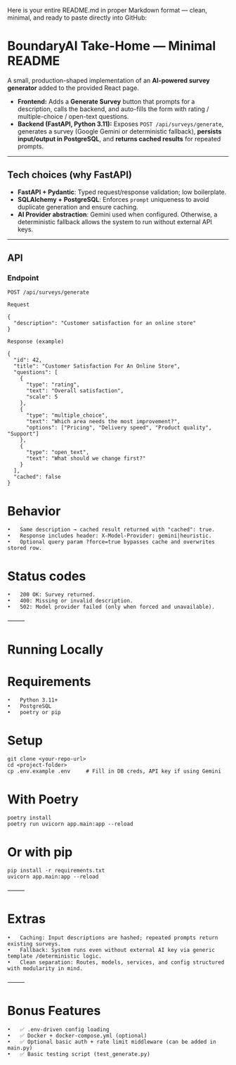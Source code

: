 <!-- # Backend Task

This task is designed to evaluate your backend skills, API design, code quality, architecture, and creativity. The goal is to augment the provided isolated frontend page with a fully working survey-generation feature.

To do so you are asked to create an AI-powered survey generator that transforms a user’s brief description into a fully structured questionnaire, covering diverse question types (multiple-choice, ratings, open-text, etc.) tailored to their needs.

## Description

You have been given an isolated version of one page of our frontend (React + TypeScript): [https://github.com/BoundaryAIRecruitment/BackendTask](https://github.com/BoundaryAIRecruitment/BackendTask)

Your job is to:

* **Add a “Generate Survey” button to the page:**

  * When clicked, it should prompt the user to enter a short survey description (e.g. “Customer satisfaction for an online store”).
  * Once submitted, the frontend should call your new backend endpoint.

* **Implement the backend (using Flask or FastAPI, your choice):**

  * **Route(s):**

    * A POST endpoint (e.g. `/api/surveys/generate`) that accepts the user’s description.
  * **Logic & Integration:**

    * Use the OpenAI API, or another LLM of your choice to generate a structured survey.
    * It is recommended that the output be JSON-structured (e.g. `{ "title": "...", "questions": [ { "type": "...", "text": "..." }, … ] }`).
  * **Storage:** save generated surveys for repeated prompts.

    * Save the input and output in a PostGreSQL database; if an input is the same, you should fetch it instead of generate it.
  * **Auto-fill:**

    * Return the generated JSON so the frontend can render the new survey form automatically.

## Tech Stack

* **Language:** Python (3.11)
* **Framework:** Flask or FastAPI
* **AI Integration:** OpenAI API (or equivalent LLM)

## What We are Evaluating

* **Architecture & Design**

  * Logical separation of concerns (routes, services, models), clear dependency injection or config management.
* **Code Quality**

  * Clean, modular, well-documented code following best practices and style guides.
* **API Design**

  * RESTful principles, clear request/response schemas, proper status codes and error messages.
* **Integration & Robustness**

  * Correct handling of API keys, timeouts, retries, input validation, and error cases.
* **Performance & Security**

  * Efficient request handling, minimal cold-start overhead, sanitization of inputs.
* **Documentation**

  * Clear README explaining setup, env vars, how to run, and any design decisions.

## Submission

Provide one of the following:

* A GitHub repository (with public or private access) or a ZIP archive containing your code.
* (Optional) A deployed version of your backend (e.g. on Heroku, Vercel Functions, or similar) with URL.

Include a brief README that covers:

* Tech choices (why Flask vs. FastAPI, any libraries you picked)
* Setup & Run instructions (install, env vars, start server)
* Areas of focus (What did you implement that other candidates might not have?)

## Bonus Points

* **Dockerization:** supply a Dockerfile and easy docker-compose setup.
* **Testing:** Unit and/or integration tests covering core functionality.
* **Authentication:** simple token check on your API.
* **Rate limiting:** prevent abuse of the generation endpoint.
* **Security:**

Feel free to innovate beyond the spec. If you see an opportunity to improve UX or backend architecture, show us. Good luck! -->

Here is your entire README.md in proper Markdown format — clean, minimal, and ready to paste directly into GitHub:

# BoundaryAI Take-Home — Minimal README

A small, production-shaped implementation of an **AI-powered survey generator** added to the provided React page.

- **Frontend:** Adds a **Generate Survey** button that prompts for a description, calls the backend, and auto-fills the form with rating / multiple-choice / open-text questions.
- **Backend (FastAPI, Python 3.11):** Exposes `POST /api/surveys/generate`, generates a survey (Google Gemini or deterministic fallback), **persists input/output in PostgreSQL**, and **returns cached results** for repeated prompts.

---

## Tech choices (why FastAPI)

- **FastAPI + Pydantic**: Typed request/response validation; low boilerplate.
- **SQLAlchemy + PostgreSQL**: Enforces `prompt` uniqueness to avoid duplicate generation and ensure caching.
- **AI Provider abstraction**: Gemini used when configured. Otherwise, a deterministic fallback allows the system to run without external API keys.

---

## API

### Endpoint

```http
POST /api/surveys/generate

Request

{
  "description": "Customer satisfaction for an online store"
}

Response (example)

{
  "id": 42,
  "title": "Customer Satisfaction For An Online Store",
  "questions": [
    {
      "type": "rating",
      "text": "Overall satisfaction",
      "scale": 5
    },
    {
      "type": "multiple_choice",
      "text": "Which area needs the most improvement?",
      "options": ["Pricing", "Delivery speed", "Product quality", "Support"]
    },
    {
      "type": "open_text",
      "text": "What should we change first?"
    }
  ],
  "cached": false
}
```

# Behavior
	•	Same description → cached result returned with "cached": true.
	•	Response includes header: X-Model-Provider: gemini|heuristic.
	•	Optional query param ?force=true bypasses cache and overwrites stored row.

# Status codes
	•	200 OK: Survey returned.
	•	400: Missing or invalid description.
	•	502: Model provider failed (only when forced and unavailable).

⸻

# Running Locally

# Requirements
	•	Python 3.11+
	•	PostgreSQL
	•	poetry or pip

# Setup

```
git clone <your-repo-url>
cd <project-folder>
cp .env.example .env     # Fill in DB creds, API key if using Gemini
```

# With Poetry
```
poetry install
poetry run uvicorn app.main:app --reload
```

# Or with pip
```
pip install -r requirements.txt
uvicorn app.main:app --reload
```

⸻

# Extras
	•	Caching: Input descriptions are hashed; repeated prompts return existing surveys.
	•	Fallback: System runs even without external AI key via generic template /deterministic logic.
	•	Clean separation: Routes, models, services, and config structured with modularity in mind.

⸻

# Bonus Features
	•	✅ .env-driven config loading
	•	✅ Docker + docker-compose.yml (optional)
	•	✅ Optional basic auth + rate limit middleware (can be added in main.py)
	•	✅ Basic testing script (test_generate.py)
